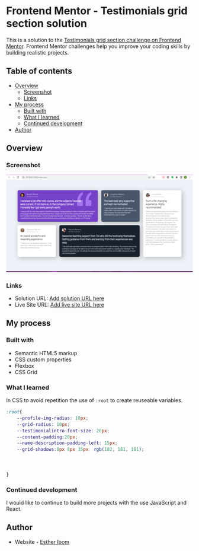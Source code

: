 # Frontend Mentor - Testimonials grid section solution

This is a solution to the [Testimonials grid section challenge on Frontend Mentor](https://www.frontendmentor.io/challenges/testimonials-grid-section-Nnw6J7Un7). Frontend Mentor challenges help you improve your coding skills by building realistic projects. 

## Table of contents

- [Overview](#overview)
  - [Screenshot](#screenshot)
  - [Links](#links)
- [My process](#my-process)
  - [Built with](#built-with)
  - [What I learned](#what-i-learned)
  - [Continued development](#continued-development)
- [Author](#author)

## Overview


### Screenshot

![](./images/Screenshot%20(238).png)


### Links

- Solution URL: [Add solution URL here](https://your-solution-url.com)
- Live Site URL: [Add live site URL here](https://your-live-site-url.com)

## My process

### Built with

- Semantic HTML5 markup
- CSS custom properties
- Flexbox
- CSS Grid


### What I learned
In CSS to avoid repetition the use of `:root` to create reuseable variables.


```css
:root{
    --profile-img-radius: 10px;
    --grid-radius: 10px;
    --testimonialintro-font-size: 20px;
    --content-padding:20px;
    --name-description-padding-left: 15px;
    --grid-shadows:8px 8px 35px  rgb(182, 181, 181);
    


}
```


### Continued development
I would like to continue to build more projects with the use JavaScript and React.




## Author

- Website - [Esther Ibom](https://ibom.hashnode.dev/)

